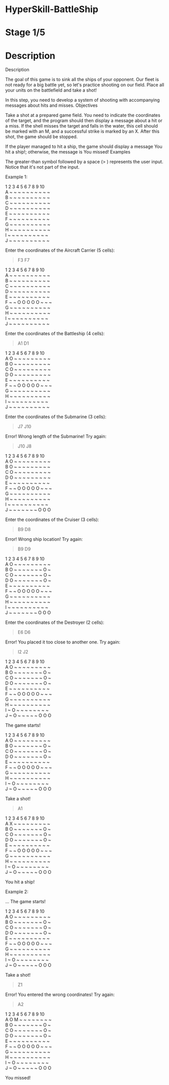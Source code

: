 # HyperSkill-BattleShip
# Stage 1/5
# Description

Description

The goal of this game is to sink all the ships of your opponent. Our fleet is not ready for a big battle yet, so let's practice shooting on our field. Place all your units on the battlefield and take a shot!

In this step, you need to develop a system of shooting with accompanying messages about hits and misses.
Objectives

Take a shot at a prepared game field. You need to indicate the coordinates of the target, and the program should then display a message about a hit or a miss. If the shell misses the target and falls in the water, this cell should be marked with an M, and a successful strike is marked by an X. After this shot, the game should be stopped.

If the player managed to hit a ship, the game should display a message You hit a ship!; otherwise, the message is You missed!
Examples

The greater-than symbol followed by a space (> ) represents the user input. Notice that it's not part of the input.

Example 1:

  1 2 3 4 5 6 7 8 9 10 <br>
A ~ ~ ~ ~ ~ ~ ~ ~ ~ ~<br>
B ~ ~ ~ ~ ~ ~ ~ ~ ~ ~<br>
C ~ ~ ~ ~ ~ ~ ~ ~ ~ ~<br>
D ~ ~ ~ ~ ~ ~ ~ ~ ~ ~<br>
E ~ ~ ~ ~ ~ ~ ~ ~ ~ ~<br>
F ~ ~ ~ ~ ~ ~ ~ ~ ~ ~<br>
G ~ ~ ~ ~ ~ ~ ~ ~ ~ ~<br>
H ~ ~ ~ ~ ~ ~ ~ ~ ~ ~<br>
I ~ ~ ~ ~ ~ ~ ~ ~ ~ ~<br>
J ~ ~ ~ ~ ~ ~ ~ ~ ~ ~<br>

Enter the coordinates of the Aircraft Carrier (5 cells):

> F3 F7

  1 2 3 4 5 6 7 8 9 10<br>
A ~ ~ ~ ~ ~ ~ ~ ~ ~ ~<br>
B ~ ~ ~ ~ ~ ~ ~ ~ ~ ~<br>
C ~ ~ ~ ~ ~ ~ ~ ~ ~ ~<br>
D ~ ~ ~ ~ ~ ~ ~ ~ ~ ~<br>
E ~ ~ ~ ~ ~ ~ ~ ~ ~ ~<br>
F ~ ~ O O O O O ~ ~ ~<br>
G ~ ~ ~ ~ ~ ~ ~ ~ ~ ~<br>
H ~ ~ ~ ~ ~ ~ ~ ~ ~ ~<br>
I ~ ~ ~ ~ ~ ~ ~ ~ ~ ~<br>
J ~ ~ ~ ~ ~ ~ ~ ~ ~ ~<br>

Enter the coordinates of the Battleship (4 cells):

> A1 D1

  1 2 3 4 5 6 7 8 9 10 <br>
A O ~ ~ ~ ~ ~ ~ ~ ~ ~<br>
B O ~ ~ ~ ~ ~ ~ ~ ~ ~<br>
C O ~ ~ ~ ~ ~ ~ ~ ~ ~<br>
D O ~ ~ ~ ~ ~ ~ ~ ~ ~<br>
E ~ ~ ~ ~ ~ ~ ~ ~ ~ ~<br>
F ~ ~ O O O O O ~ ~ ~<br>
G ~ ~ ~ ~ ~ ~ ~ ~ ~ ~<br>
H ~ ~ ~ ~ ~ ~ ~ ~ ~ ~<br>
I ~ ~ ~ ~ ~ ~ ~ ~ ~ ~<br>
J ~ ~ ~ ~ ~ ~ ~ ~ ~ ~<br>

Enter the coordinates of the Submarine (3 cells):

> J7 J10

Error! Wrong length of the Submarine! Try again:

> J10 J8

  1 2 3 4 5 6 7 8 9 10<br>
A O ~ ~ ~ ~ ~ ~ ~ ~ ~<br>
B O ~ ~ ~ ~ ~ ~ ~ ~ ~<br>
C O ~ ~ ~ ~ ~ ~ ~ ~ ~<br>
D O ~ ~ ~ ~ ~ ~ ~ ~ ~<br>
E ~ ~ ~ ~ ~ ~ ~ ~ ~ ~<br>
F ~ ~ O O O O O ~ ~ ~<br>
G ~ ~ ~ ~ ~ ~ ~ ~ ~ ~<br>
H ~ ~ ~ ~ ~ ~ ~ ~ ~ ~<br>
I ~ ~ ~ ~ ~ ~ ~ ~ ~ ~<br>
J ~ ~ ~ ~ ~ ~ ~ O O O<br>

Enter the coordinates of the Cruiser (3 cells):

> B9 D8

Error! Wrong ship location! Try again:

> B9 D9

  1 2 3 4 5 6 7 8 9 10<br>
A O ~ ~ ~ ~ ~ ~ ~ ~ ~<br>
B O ~ ~ ~ ~ ~ ~ ~ O ~<br>
C O ~ ~ ~ ~ ~ ~ ~ O ~<br>
D O ~ ~ ~ ~ ~ ~ ~ O ~<br>
E ~ ~ ~ ~ ~ ~ ~ ~ ~ ~<br>
F ~ ~ O O O O O ~ ~ ~<br>
G ~ ~ ~ ~ ~ ~ ~ ~ ~ ~<br>
H ~ ~ ~ ~ ~ ~ ~ ~ ~ ~<br>
I ~ ~ ~ ~ ~ ~ ~ ~ ~ ~<br>
J ~ ~ ~ ~ ~ ~ ~ O O O<br>

Enter the coordinates of the Destroyer (2 cells):

> E6 D6

Error! You placed it too close to another one. Try again:

> I2 J2

  1 2 3 4 5 6 7 8 9 10<br>
A O ~ ~ ~ ~ ~ ~ ~ ~ ~<br>
B O ~ ~ ~ ~ ~ ~ ~ O ~<br>
C O ~ ~ ~ ~ ~ ~ ~ O ~<br>
D O ~ ~ ~ ~ ~ ~ ~ O ~<br>
E ~ ~ ~ ~ ~ ~ ~ ~ ~ ~<br>
F ~ ~ O O O O O ~ ~ ~<br>
G ~ ~ ~ ~ ~ ~ ~ ~ ~ ~<br>
H ~ ~ ~ ~ ~ ~ ~ ~ ~ ~<br>
I ~ O ~ ~ ~ ~ ~ ~ ~ ~<br>
J ~ O ~ ~ ~ ~ ~ O O O<br>

The game starts!

  1 2 3 4 5 6 7 8 9 10<br>
A O ~ ~ ~ ~ ~ ~ ~ ~ ~<br>
B O ~ ~ ~ ~ ~ ~ ~ O ~<br>
C O ~ ~ ~ ~ ~ ~ ~ O ~<br>
D O ~ ~ ~ ~ ~ ~ ~ O ~<br>
E ~ ~ ~ ~ ~ ~ ~ ~ ~ ~<br>
F ~ ~ O O O O O ~ ~ ~<br>
G ~ ~ ~ ~ ~ ~ ~ ~ ~ ~<br>
H ~ ~ ~ ~ ~ ~ ~ ~ ~ ~<br>
I ~ O ~ ~ ~ ~ ~ ~ ~ ~<br>
J ~ O ~ ~ ~ ~ ~ O O O<br>

Take a shot!

> A1

  1 2 3 4 5 6 7 8 9 10<br>
A X ~ ~ ~ ~ ~ ~ ~ ~ ~<br>
B O ~ ~ ~ ~ ~ ~ ~ O ~<br>
C O ~ ~ ~ ~ ~ ~ ~ O ~<br>
D O ~ ~ ~ ~ ~ ~ ~ O ~<br>
E ~ ~ ~ ~ ~ ~ ~ ~ ~ ~<br>
F ~ ~ O O O O O ~ ~ ~<br>
G ~ ~ ~ ~ ~ ~ ~ ~ ~ ~<br>
H ~ ~ ~ ~ ~ ~ ~ ~ ~ ~<br>
I ~ O ~ ~ ~ ~ ~ ~ ~ ~<br>
J ~ O ~ ~ ~ ~ ~ O O O<br>

You hit a ship!

 

Example 2:

...
The game starts!

  1 2 3 4 5 6 7 8 9 10<br>
A O ~ ~ ~ ~ ~ ~ ~ ~ ~<br>
B O ~ ~ ~ ~ ~ ~ ~ O ~<br>
C O ~ ~ ~ ~ ~ ~ ~ O ~<br>
D O ~ ~ ~ ~ ~ ~ ~ O ~<br>
E ~ ~ ~ ~ ~ ~ ~ ~ ~ ~<br>
F ~ ~ O O O O O ~ ~ ~<br>
G ~ ~ ~ ~ ~ ~ ~ ~ ~ ~<br>
H ~ ~ ~ ~ ~ ~ ~ ~ ~ ~<br>
I ~ O ~ ~ ~ ~ ~ ~ ~ ~<br>
J ~ O ~ ~ ~ ~ ~ O O O<br>

Take a shot!

> Z1

Error! You entered the wrong coordinates! Try again:

> A2

  1 2 3 4 5 6 7 8 9 10<br>
A O M ~ ~ ~ ~ ~ ~ ~ ~<br>
B O ~ ~ ~ ~ ~ ~ ~ O ~<br>
C O ~ ~ ~ ~ ~ ~ ~ O ~<br>
D O ~ ~ ~ ~ ~ ~ ~ O ~<br>
E ~ ~ ~ ~ ~ ~ ~ ~ ~ ~<br>
F ~ ~ O O O O O ~ ~ ~<br>
G ~ ~ ~ ~ ~ ~ ~ ~ ~ ~<br>
H ~ ~ ~ ~ ~ ~ ~ ~ ~ ~<br>
I ~ O ~ ~ ~ ~ ~ ~ ~ ~<br>
J ~ O ~ ~ ~ ~ ~ O O O<br>

You missed!
